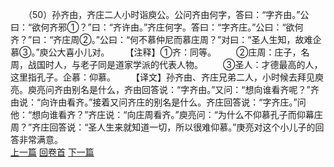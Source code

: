 　　（50）孙齐由，齐庄二人小时诣庾公。公问齐由何字，答曰：“字齐由。”公曰：“欲何齐邪①？”曰：“齐许由。”齐庄何字。答曰：“字齐庄。”公曰：“欲何齐？”曰：“齐庄周②。”公曰：“何不慕仲尼而慕庄周？”对曰：“圣人生知，故难企慕③。”庾公大喜小儿对。
　　【注释】①齐：同等。
　　②庄周：庄子，名周，战国时人，与老子同是道家学派的代表人物。
　　③圣人：才德最高的人，这里指孔子。企慕：仰慕。
　　【译文】孙齐由、齐庄兄弟二人，小时候去拜见庾亮。庾亮问齐由别名是什么，齐由回答说：“字齐由。”又问：“想向谁看齐呢？”齐由说：“向许由看齐。”接着又问齐庄的别名是什么。齐庄回答说：“字齐庄。”问他：“想向谁看齐？”齐庄说：“向庄周看齐。”庾亮问：“为什么不仰慕孔子而仰幕庄周？”齐庄回答说：“圣人生来就知道一切，所以很难仰慕。”庚亮对这个小儿子的回答非常满意。
<br>[上一篇](02_049) [回卷首](02_000) [下一篇](02_051)
